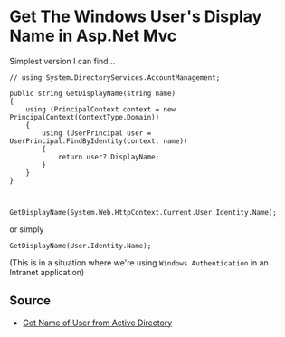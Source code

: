 # Get The Windows User's Display Name in Asp.Net Mvc


Simplest version I can find...


	// using System.DirectoryServices.AccountManagement;

	public string GetDisplayName(string name)
	{
		using (PrincipalContext context = new PrincipalContext(ContextType.Domain))
		{
			using (UserPrincipal user = UserPrincipal.FindByIdentity(context, name))
			{
				return user?.DisplayName;
			}
		}
	}



	GetDisplayName(System.Web.HttpContext.Current.User.Identity.Name);

or simply

	GetDisplayName(User.Identity.Name);


(This is in a situation where we're using `Windows Authentication` in an Intranet application)


## Source

- [Get Name of User from Active Directory](https://stackoverflow.com/questions/39215056/get-name-of-user-from-active-directory/39215311)